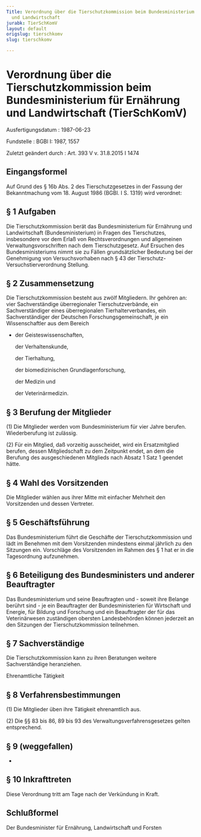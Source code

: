 ```yaml
---
Title: Verordnung über die Tierschutzkommission beim Bundesministerium für Ernährung
  und Landwirtschaft
jurabk: TierSchKomV
layout: default
origslug: tierschkomv
slug: tierschkomv

---
```


# Verordnung über die Tierschutzkommission beim Bundesministerium für Ernährung und Landwirtschaft (TierSchKomV)

Ausfertigungsdatum
:   1987-06-23

Fundstelle
:   BGBl I: 1987, 1557

Zuletzt geändert durch
:   Art. 393 V v. 31.8.2015 I 1474


## Eingangsformel

Auf Grund des § 16b Abs. 2 des Tierschutzgesetzes in der Fassung der
Bekanntmachung vom 18. August 1986 (BGBl. I S. 1319) wird verordnet:


## § 1 Aufgaben

Die Tierschutzkommission berät das Bundesministerium für Ernährung und
Landwirtschaft (Bundesministerium) in Fragen des Tierschutzes,
insbesondere vor dem Erlaß von Rechtsverordnungen und allgemeinen
Verwaltungsvorschriften nach dem Tierschutzgesetz. Auf Ersuchen des
Bundesministeriums nimmt sie zu Fällen grundsätzlicher Bedeutung bei
der Genehmigung von Versuchsvorhaben nach § 43 der Tierschutz-
Versuchstierverordnung Stellung.


## § 2 Zusammensetzung

Die Tierschutzkommission besteht aus zwölf Mitgliedern. Ihr gehören
an:
vier Sachverständige überregionaler Tierschutzverbände,
ein Sachverständiger eines überregionalen Tierhalterverbandes,
ein Sachverständiger der Deutschen Forschungsgemeinschaft,
je ein Wissenschaftler aus dem Bereich

*   der Geisteswissenschaften,

    der Verhaltenskunde,

    der Tierhaltung,

    der biomedizinischen Grundlagenforschung,

    der Medizin und

    der Veterinärmedizin.





## § 3 Berufung der Mitglieder

(1) Die Mitglieder werden vom Bundesministerium für vier Jahre
berufen. Wiederberufung ist zulässig.

(2) Für ein Mitglied, daß vorzeitig ausscheidet, wird ein
Ersatzmitglied berufen, dessen Mitgliedschaft zu dem Zeitpunkt endet,
an dem die Berufung des ausgeschiedenen Mitglieds nach Absatz 1 Satz 1
geendet hätte.


## § 4 Wahl des Vorsitzenden

Die Mitglieder wählen aus ihrer Mitte mit einfacher Mehrheit den
Vorsitzenden und dessen Vertreter.


## § 5 Geschäftsführung

Das Bundesministerium führt die Geschäfte der Tierschutzkommission und
lädt im Benehmen mit dem Vorsitzenden mindestens einmal jährlich zu
den Sitzungen ein. Vorschläge des Vorsitzenden im Rahmen des § 1 hat
er in die Tagesordnung aufzunehmen.


## § 6 Beteiligung des Bundesministers und anderer Beauftragter

Das Bundesministerium und seine Beauftragten und - soweit ihre Belange
berührt sind - je ein Beauftragter der Bundesministerien für
Wirtschaft und Energie, für Bildung und Forschung und ein Beauftragter
der für das Veterinärwesen zuständigen obersten Landesbehörden können
jederzeit an den Sitzungen der Tierschutzkommission teilnehmen.


## § 7 Sachverständige

Die Tierschutzkommission kann zu ihren Beratungen weitere
Sachverständige heranziehen.

Ehrenamtliche Tätigkeit

## § 8 Verfahrensbestimmungen

(1) Die Mitglieder üben ihre Tätigkeit ehrenamtlich aus.

(2) Die §§ 83 bis 86, 89 bis 93 des Verwaltungsverfahrensgesetzes
gelten entsprechend.


## § 9 (weggefallen)

-


## § 10 Inkrafttreten

Diese Verordnung tritt am Tage nach der Verkündung in Kraft.


## Schlußformel

Der Bundesminister für Ernährung, Landwirtschaft und Forsten

